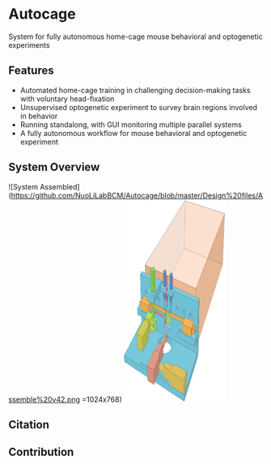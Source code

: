 # Autocage
System for fully autonomous home-cage mouse behavioral and optogenetic experiments
## Features
- Automated home-cage training in challenging decision-making tasks with voluntary head-fixation
- Unsupervised optogenetic experiment to survey brain regions involved in behavior
- Running standalong, with GUI monitoring multiple parallel systems
- A fully autonomous workflow for mouse behavioral and optogenetic experiment

## System Overview
![System Assembled](https://github.com/NuoLiLabBCM/Autocage/blob/master/Design%20files/Assemble%20v42.png =1024x768)
<img src="https://github.com/NuoLiLabBCM/Autocage/blob/master/Design%20files/Assemble%20v42.png" width="200" height="400" />

## Citation

## Contribution

